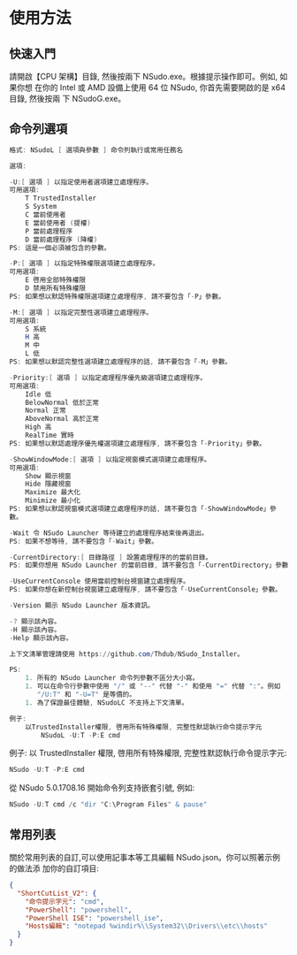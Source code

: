 ﻿# 使用方法

## 快速入門

請開啟【CPU 架構】目錄, 然後按兩下 NSudo.exe。根據提示操作即可。例如, 如果你想
在你的 Intel 或 AMD 設備上使用 64 位 NSudo, 你首先需要開啟的是 x64 目錄, 然後按兩
下 NSudoG.exe。

## 命令列選項

``` powershell
格式: NSudoL [ 選項與參數 ] 命令列執行或常用任務名

選項:

-U:[ 選項 ] 以指定使用者選項建立處理程序。
可用選項:
    T TrustedInstaller
    S System
    C 當前使用者
    E 當前使用者 (提權)
    P 當前處理程序
    D 當前處理程序 (降權)
PS: 這是一個必須被包含的參數。

-P:[ 選項 ] 以指定特殊權限選項建立處理程序。
可用選項:
    E 啓用全部特殊權限
    D 禁用所有特殊權限
PS: 如果想以默認特殊權限選項建立處理程序, 請不要包含「-P」參數。

-M:[ 選項 ] 以指定完整性選項建立處理程序。
可用選項:
    S 系統
    H 高
    M 中
    L 低
PS: 如果想以默認完整性選項建立處理程序的話, 請不要包含「-M」參數。

-Priority:[ 選項 ] 以指定處理程序優先級選項建立處理程序。
可用選項:
    Idle 低
    BelowNormal 低於正常
    Normal 正常
    AboveNormal 高於正常
    High 高
    RealTime 實時
PS: 如果想以默認處理序優先權選項建立處理程序, 請不要包含「-Priority」參數。

-ShowWindowMode:[ 選項 ] 以指定視窗模式選項建立處理程序。
可用選項:
    Show 顯示視窗
    Hide 隱藏視窗
    Maximize 最大化
    Minimize 最小化
PS: 如果想以默認視窗模式選項建立處理程序的話, 請不要包含「-ShowWindowMode」參
數。

-Wait 令 NSudo Launcher 等待建立的處理程序結束後再退出。
PS: 如果不想等待, 請不要包含「-Wait」參數。

-CurrentDirectory:[ 目錄路徑 ] 設置處理程序的的當前目錄。
PS: 如果你想用 NSudo Launcher 的當前目錄, 請不要包含「-CurrentDirectory」參數。

-UseCurrentConsole 使用當前控制台視窗建立處理程序。
PS: 如果你想在新控制台視窗建立處理程序, 請不要包含「-UseCurrentConsole」參數。

-Version 顯示 NSudo Launcher 版本資訊。

-? 顯示該內容。
-H 顯示該內容。
-Help 顯示該內容。

上下文清單管理請使用 https://github.com/Thdub/NSudo_Installer。

PS:
    1. 所有的 NSudo Launcher 命令列參數不區分大小寫。
    1. 可以在命令行參數中使用 "/" 或 "--" 代替 "-" 和使用 "=" 代替 ":"。例如
       "/U:T" 和 "-U=T" 是等價的。
    1. 為了保證最佳體驗, NSudoLC 不支持上下文清單。

例子:
    以TrustedInstaller權限, 啓用所有特殊權限, 完整性默認執行命令提示字元
        NSudoL -U:T -P:E cmd
```

例子: 以 TrustedInstaller 權限, 啓用所有特殊權限, 完整性默認執行命令提示字元:

```powershell
NSudo -U:T -P:E cmd
```

從 NSudo 5.0.1708.16 開始命令列支持嵌套引號, 例如:

```powershell
NSudo -U:T cmd /c "dir "C:\Program Files" & pause"
```

## 常用列表

關於常用列表的自訂,可以使用記事本等工具編輯 NSudo.json。你可以照著示例的做法添
加你的自訂項目:

```json
{
  "ShortCutList_V2": {
    "命令提示字元": "cmd",
    "PowerShell": "powershell",
    "PowerShell ISE": "powershell_ise",
    "Hosts編輯": "notepad %windir%\\System32\\Drivers\\etc\\hosts"
  }
}
```
